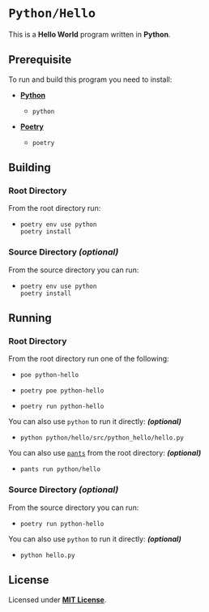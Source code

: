 # `Python/Hello`

This is a **Hello World** program written in **Python**.

## Prerequisite

To run and build this program you need to install:

* [**Python**](https://www.python.org/downloads/)
  * `python`

* [**Poetry**](https://python-poetry.org/docs/#installing-with-pipx)
  * `poetry`

## Building

### Root Directory

From the root directory run:

* ```
  poetry env use python
  poetry install
  ```


### Source Directory _(optional)_

From the source directory you can run:

* ```
  poetry env use python
  poetry install
  ```

## Running

### Root Directory

From the root directory run one of the following:

* ```
  poe python-hello
  ```
* ```
  poetry poe python-hello
  ```
* ```
  poetry run python-hello
  ```

You can also use `python` to run it directly: _**(optional)**_

* ```
  python python/hello/src/python_hello/hello.py
  ```

You can also use [`pants`](https://www.pantsbuild.org/docs/installation) from the root directory: _**(optional)**_

* ```
  pants run python/hello
  ```

### Source Directory _(optional)_

From the source directory you can run:

* ```
  poetry run python-hello
  ```

You can also use `python` to run it directly: _**(optional)**_

* ```
  python hello.py
  ```

## License

Licensed under [**MIT License**](https://github.com/altersabeh/codes/blob/main/LICENSE).
